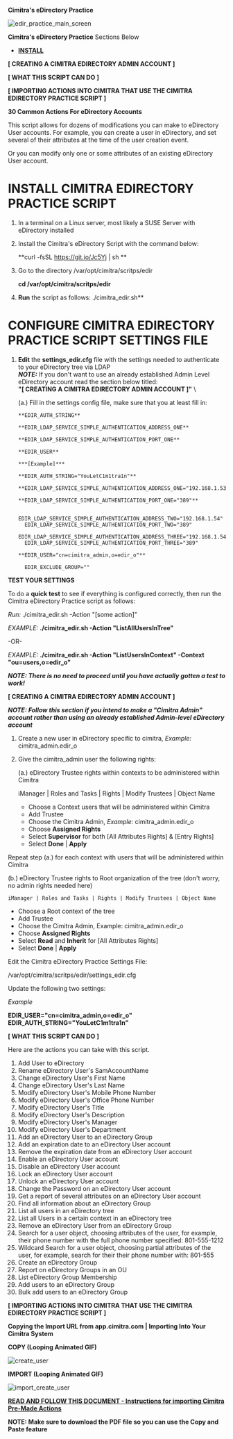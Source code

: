 **Cimitra's eDirectory Practice**

![edir_practice_main_screen](https://user-images.githubusercontent.com/55113746/123368617-5c1a1f00-d539-11eb-842e-4010b50c7bc3.JPG)

**Cimitra's eDirectory Practice**
Sections Below

- **[INSTALL](#[INSTALL])**

**[ CREATING A CIMITRA EDIRECTORY ADMIN ACCOUNT ]**

**[ WHAT THIS SCRIPT CAN DO ]**

**[ IMPORTING ACTIONS INTO CIMITRA THAT USE THE CIMITRA EDIRECTORY PRACTICE SCRIPT ]**


**30 Common Actions For eDirectory Accounts**

This script allows for dozens of modifications you can make to eDirectory User accounts. For example, you can create a user in eDirectory, and set several of their attributes at the time of the user creation event.

Or you can modify only one or some attributes of an existing eDirectory User account.

# INSTALL CIMITRA EDIRECTORY PRACTICE SCRIPT

1. In a terminal on a Linux server, most likely a SUSE Server with eDirectory installed

2. Install the Cimitra's eDirectory Script with the command below:

    **curl -fsSL https://git.io/Jc5Yj | sh **

3. Go to the directory /var/opt/cimitra/scritps/edir

    **cd /var/opt/cimitra/scritps/edir**

4. **Run** the script as follows: ./cimitra_edir.sh**

# CONFIGURE CIMITRA EDIRECTORY PRACTICE SCRIPT SETTINGS FILE

1. **Edit** the **settings_edir.cfg** file with the settings needed to authenticate to your eDirectory tree via LDAP
\
***NOTE:*** If you don't want to use an already established Admin Level eDirectory account read the section below titled:  
**"[ CREATING A CIMITRA EDIRECTORY ADMIN ACCOUNT ]"**
\

    (a.) Fill in the settings config file, make sure that you at least fill in:

       **EDIR_AUTH_STRING**

       **EDIR_LDAP_SERVICE_SIMPLE_AUTHENTICATION_ADDRESS_ONE** 

       **EDIR_LDAP_SERVICE_SIMPLE_AUTHENTICATION_PORT_ONE**

       **EDIR_USER**

       ***[Example]***

       **EDIR_AUTH_STRING="YouLetC1m1tra1n"**

       **EDIR_LDAP_SERVICE_SIMPLE_AUTHENTICATION_ADDRESS_ONE="192.168.1.53"**

       **EDIR_LDAP_SERVICE_SIMPLE_AUTHENTICATION_PORT_ONE="389"**

         EDIR_LDAP_SERVICE_SIMPLE_AUTHENTICATION_ADDRESS_TWO="192.168.1.54"
         EDIR_LDAP_SERVICE_SIMPLE_AUTHENTICATION_PORT_TWO="389"
         EDIR_LDAP_SERVICE_SIMPLE_AUTHENTICATION_ADDRESS_THREE="192.168.1.54"
         EDIR_LDAP_SERVICE_SIMPLE_AUTHENTICATION_PORT_THREE="389"

       **EDIR_USER="cn=cimitra_admin,o=edir_o"**

         EDIR_EXCLUDE_GROUP=""

**TEST YOUR SETTINGS**

To do a **quick test** to see if everything is configured correctly, then run the Cimitra eDirectory Practice script as follows: 

*Run:* ./cimitra_edir.sh -Action "[some action]"
  
*EXAMPLE:*  **./cimitra_edir.sh -Action "ListAllUsersInTree"**

-OR-

*EXAMPLE:*  **./cimitra_edir.sh -Action "ListUsersInContext" -Context "ou=users,o=edir_o"**

***NOTE: There is no need to proceed until you have actually gotten a test to work!***
  
**[ CREATING A CIMITRA EDIRECTORY ADMIN ACCOUNT ]**

***NOTE: Follow this section if you intend to make a "Cimitra Admin" account rather than using an already established Admin-level eDirectory account***

1. Create a new user in eDirectory specific to cimitra, *Example:* cimitra_admin.edir_o

2. Give the cimitra_admin user the following rights: 

   (a.) eDirectory Trustee rights within contexts to be administered within Cimitra

    iManager | Roles and Tasks | Rights | Modify Trustees | Object Name 

    - Choose a Context users that will be administered within Cimitra
    - Add Trustee
    - Choose the Cimitra Admin, *Example:* cimitra_admin.edir_o
    - Choose **Assigned Rights**
    - Select **Supervisor** for both [All Attributes Rights] & [Entry Rights]
    - Select **Done** | **Apply**

Repeat step (a.) for each context with users that will be administered within Cimitra

   (b.) eDirectory Trustee rights to Root organization of the tree (don't worry, no admin rights needed here)

    iManager | Roles and Tasks | Rights | Modify Trustees | Object Name 

   - Choose a Root context of the tree
   - Add Trustee
   - Choose the Cimitra Admin, Example: cimitra_admin.edir_o
   - Choose **Assigned Rights**
   - Select **Read** and **Inherit** for [All Attributes Rights] 
   - Select **Done** | **Apply**

Edit the Cimitra eDirectory Practice Settings File: 

/var/opt/cimitra/scritps/edir/settings_edir.cfg

Update the following two settings: 

*Example*

**EDIR_USER="cn=cimitra_admin,o=edir_o"**
**EDIR_AUTH_STRING="YouLetC1m1tra1n"**


**[ WHAT THIS SCRIPT CAN DO ]**

Here are the actions you can take with this script.

1. Add User to eDirectory
2. Rename eDirectory User's SamAccountName
3. Change eDirectory User's First Name
4. Change eDirectory User's Last Name
5. Modify eDirectory User's Mobile Phone Number
6. Modify eDirectory User's Office Phone Number
7. Modify eDirectory User's Title
8. Modify eDirectory User's Description
9. Modify eDirectory User's Manager
10. Modify eDirectory User's Department
11. Add an eDirectory User to an eDirectory Group
12. Add an expiration date to an eDirectory User account
13. Remove the expiration date from an eDirectory User account
14. Enable an eDirectory User account
15. Disable an eDirectory User account
16. Lock an eDirectory User account
17. Unlock an eDirectory User account
18. Change the Password on an eDirectory User account
19. Get a report of several attributes on an eDirectory User account
20. Find all information about an eDirectory Group
21. List all users in an eDirectory tree
22. List all Users in a certain context in an eDirectory tree
23. Remove an eDirectory User from an eDirectory Group
24. Search for a user object, choosing attributes of the user, for example, their phone number with the full phone number specified: 801-555-1212
25. Wildcard Search for a user object, choosing partial attributes of the user, for example, search for their their phone number with: 801-555
26. Create an eDirectory Group
27. Report on eDirectory Groups in an OU
28. List eDirectory Group Membership
29. Add users to an eDirectory Group
30. Bulk add users to an eDirectory Group
 
 
 **[ IMPORTING ACTIONS INTO CIMITRA THAT USE THE CIMITRA EDIRECTORY PRACTICE SCRIPT ]**
 
 **Copying the Import URL from app.cimitra.com | Importing Into Your Cimitra System**
 
 **COPY (Looping Animated GIF)**
 
![create_user](https://user-images.githubusercontent.com/55113746/123368943-fa0de980-d539-11eb-9ab5-0dd05d11d6da.gif)
 
 **IMPORT (Looping Animated GIF)**
 
![import_create_user](https://user-images.githubusercontent.com/55113746/123369537-2bd38000-d53b-11eb-8fb3-248cda30fd2b.gif)

**[READ AND FOLLOW THIS DOCUMENT - Instructions for importing Cimitra Pre-Made Actions](https://github.com/cimitrasoftware/edir/blob/main/edir_import_instructions.pdf)**

**NOTE: Make sure to download the PDF file so you can use the Copy and Paste feature**

